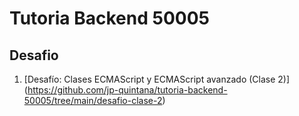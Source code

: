 # Tutoria Backend 50005

## Desafio
1. [Desafío: Clases ECMAScript y ECMAScript avanzado (Clase 2)] (https://github.com/jp-quintana/tutoria-backend-50005/tree/main/desafio-clase-2)
